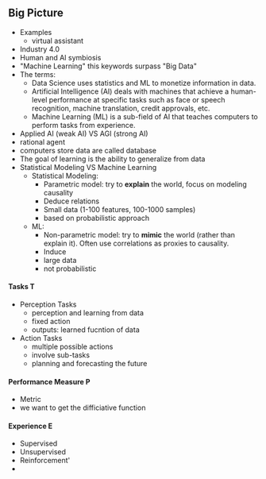 Big Picture
-----------

- Examples
  - virtual assistant
- Industry 4.0
- Human and AI symbiosis
- "Machine Learning" this keywords surpass "Big Data"
- The terms:
  - Data Science uses statistics and ML to monetize information in data.
  - Artificial Intelligence (AI) deals with machines that achieve a human-level performance at specific tasks such as face or speech recognition, machine translation, credit approvals, etc.
  - Machine Learning (ML) is a sub-field of AI that teaches computers to perform tasks from experience.
- Applied AI (weak AI) VS AGI (strong AI)
- rational agent
- computers store data are called database
- The goal of learning is the ability to generalize from data
- Statistical Modeling VS Machine Learning
  - Statistical Modeling:
    - Parametric model: try to **explain** the world, focus on modeling causality
    - Deduce relations
    - Small data (1-100 features, 100-1000 samples)
    - based on probabilistic approach
  - ML:
    - Non-parametric model: try to **mimic** the world (rather than explain it). Often use correlations as proxies to causality.
    - Induce
    - large data
    - not probabilistic
    
#### Tasks T
- Perception Tasks
  - perception and learning from data
  - fixed action
  - outputs: learned fucntion of data
- Action Tasks
  - multiple possible actions
  - involve sub-tasks
  - planning and forecasting the future
#### Performance Measure P
- Metric
- we want to get the difficiative function
#### Experience E
- Supervised
- Unsupervised
- Reinforcement'
-

  
    
